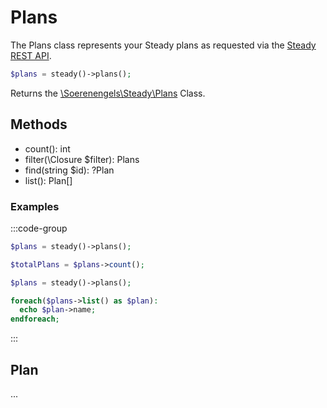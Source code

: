 # Plans

The Plans class represents your Steady plans as requested via the [Steady REST API](https://developers.steadyhq.com/#plans).

```php
$plans = steady()->plans();
```

Returns the [\Soerenengels\Steady\Plans]() Class.

## Methods

- count(): int
- filter(\Closure $filter): Plans
- find(string $id): ?Plan
- list(): Plan[]

### Examples

:::code-group
```php [count()]
$plans = steady()->plans();

$totalPlans = $plans->count();
```

```php [list()]
$plans = steady()->plans();

foreach($plans->list() as $plan):
  echo $plan->name;
endforeach;
```
:::

## Plan

...
